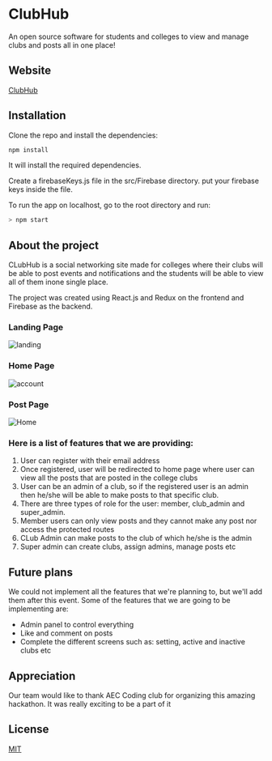 # ClubHub

An open source software for students and colleges to view and manage clubs and posts all in one place!

## Website

[ClubHub](https://clubhub-c03ac.web.app/)


## Installation

Clone the repo and install the dependencies:

```bash
npm install
```

It will install the required dependencies.

Create a firebaseKeys.js file in the src/Firebase directory.
put your firebase keys inside the file.


To run the app on localhost, go to the root directory and run:

```bash
> npm start
```


## About the project

CLubHub is a social networking site made for colleges where their clubs will be able to post events and notifications and the students will be able to view all of them inone single place.

The project was created using React.js and Redux on the frontend and Firebase as the backend.

### Landing Page

![landing](https://res.cloudinary.com/dmn19/image/upload/v1648796181/screencapture-clubhub-c03ac-web-app-2022-04-01-12_19_17.png)

### Home Page

![account](https://res.cloudinary.com/dmn19/image/upload/v1648796182/screencapture-clubhub-c03ac-web-app-home-2022-04-01-12_18_57.png)

### Post Page

![Home](https://res.cloudinary.com/dmn19/image/upload/v1648796183/screencapture-clubhub-c03ac-web-app-post-2022-04-01-12_19_41.png)

### Here is a list of features that we are providing:

1. User can register with their email address
2. Once registered, user will be redirected to home page where user can view all the posts that are posted in the college clubs
3. User can be an admin of a club, so if the registered user is an admin then he/she will be able to make posts to that specific club.
4. There are three types of role for the user: member, club_admin and super_admin.
5. Member users can only view posts and they cannot make any post nor access the protected routes
6. CLub Admin can make posts to the club of which he/she is the admin
7. Super admin can create clubs, assign admins, manage posts etc

## Future plans

We could not implement all the features that we're planning to, but we'll add them after this event. Some of the features that we are going to be implementing are:

- Admin panel to control everything
- Like and comment on posts
- Complete the different screens such as: setting, active and inactive clubs etc

## Appreciation

Our team would like to thank AEC Coding club for organizing this amazing hackathon. It was really exciting to be a part of it

## License

[MIT](https://choosealicense.com/licenses/mit/)
